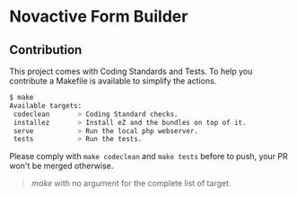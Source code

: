 # Novactive Form Builder

## Contribution

This project comes with Coding Standards and Tests.
To help you contribute a Makefile is available to simplify the actions.

```bash
$ make
Available targets:
 codeclean       > Coding Standard checks.
 installez       > Install eZ and the bundles on top of it.
 serve           > Run the local php webserver. 
 tests           > Run the tests.
```

Please comply with `make codeclean` and `make tests` before to push, your PR won't be merged otherwise.

> _make_ with no argument for the complete list of target.
